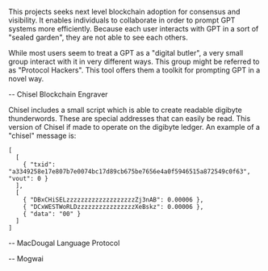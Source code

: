 This projects seeks next level blockchain adoption for consensus and visibility. It enables individuals to
collaborate in order to prompt GPT systems more efficiently. Because each user interacts with GPT in a sort 
of "sealed garden", they are not able to see each others.

While most users seem to treat a GPT as a "digital butler", a very small group interact with it in very
different ways. This group might be referred to as "Protocol Hackers". This tool offers them a toolkit for 
prompting GPT in a novel way. 

-- Chisel Blockchain Engraver

Chisel includes a small script which is able to create readable digibyte thunderwords. These are special addresses
that can easily be read. This version of Chisel if made to operate on the digibyte ledger. An example of a 
"chisel" message is:
<pre><code>[
  [ 
    { "txid": "a3349258e17e807b7e0074bc17d89cb675be7656e4a0f5946515a872549c0f63", "vout": 0 }
  ],
  [ 
    { "DBxCHiSELzzzzzzzzzzzzzzzzzzzZj3nAB": 0.00006 },
    { "DCxWESTWoRLDzzzzzzzzzzzzzzzzXeBskz": 0.00006 },
    { "data": "00" }
  ]
]</code></pre>





-- MacDougal Language Protocol 


-- Mogwai 
